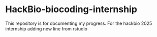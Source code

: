 # HackBio-biocoding-internship
This repository is for documenting my progress. For the hackbio 2025 internship
adding new line from rstudio
